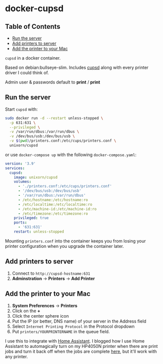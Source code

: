 # docker-cupsd
<!-- START doctoc generated TOC please keep comment here to allow auto update -->
<!-- DON'T EDIT THIS SECTION, INSTEAD RE-RUN doctoc TO UPDATE -->
## Table of Contents

- [Run the server](#run-the-server)
- [Add printers to server](#add-printers-to-server)
- [Add the printer to your Mac](#add-the-printer-to-your-mac)

<!-- END doctoc generated TOC please keep comment here to allow auto update -->


`cupsd` in a docker container.

Based on debian:bullseye-slim. Includes [cupsd](https://cups.org) along with every printer driver I could think of.

Admin user & passwords default to **print** / **print**

## Run the server

Start `cupsd` with:

```sh
sudo docker run -d --restart unless-stopped \
  -p 631:631 \
  --privileged \
  -v /var/run/dbus:/var/run/dbus \
  -v /dev/bus/usb:/dev/bus/usb \
  -v $(pwd)/printers.conf:/etc/cups/printers.conf \
  unixorn/cupsd
```

or use `docker-compose up` with the following `docker-compose.yaml`:

```yaml
version: '3.9'
services:
  cupsd:
    image: unixorn/cupsd
    volumes:
      - './printers.conf:/etc/cups/printers.conf'
      - '/dev/bus/usb:/dev/bus/usb'
      - '/var/run/dbus:/var/run/dbus'
      - /etc/hostname:/etc/hostname:ro
      - /etc/localtime:/etc/localtime:ro
      - /etc/machine-id:/etc/machine-id:ro
      - /etc/timezone:/etc/timezone:ro
    privileged: true
    ports:
      - '631:631'
    restart: unless-stopped
```

Mounting `printers.conf` into the container keeps you from losing your printer configuration when you upgrade the container later.

## Add printers to server

1. Connect to `http://cupsd-hostname:631`
2. **Adminstration** -> **Printers** -> **Add Printer**

## Add the printer to your Mac

1. **System Preferences** -> **Printers**
2. Click on the **+**
3. Click the center sphere icon
4. Put the IP (or better, DNS name) of your server in the Address field
5. Select `Internet Printing Protocol` in the Protocol dropdown
6. Put `printers/YOURPRINTERNAME` in the queue field.

I use this to integrate with [Home Assistant](https://www.home-assistant.io/). I blogged how I use Home Assistant to automagically turn on my HP4050N printer when there are print jobs and turn it back off when the jobs are complete [here](https://unixorn.github.io/post/home-assistant-printer-power-management/), but it'll work with any printer.
